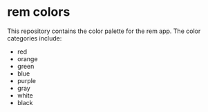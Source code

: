 # rem colors 

This repository contains the color palette for the rem app. The color categories include: 

- red
- orange
- green
- blue
- purple
- gray
- white
- black